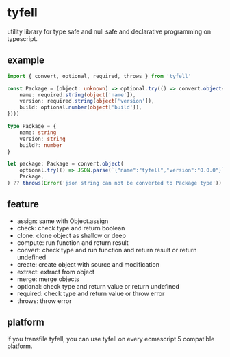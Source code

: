 # tyfell

utility library for type safe and null safe and declarative programming on typescript.

## example

```typescript
import { convert, optional, required, throws } from 'tyfell'

const Package = (object: unknown) => optional.try(() => convert.object<Package>(object, object => ({
    name: required.string(object['name']),
    version: required.string(object['version']),
    build: optional.number(object['build']),
})))

type Package = {
    name: string
    version: string
    build?: number
}

let package: Package = convert.object(
    optional.try(() => JSON.parse(`{"name":"tyfell","version":"0.0.0"}`)),
    Package,
) ?? throws(Error('json string can not be converted to Package type'))
```

## feature

- assign: same with Object.assign
- check: check type and return boolean
- clone: clone object as shallow or deep
- compute: run function and return result
- convert: check type and run function and return result or return undefined
- create: create object with source and modification
- extract: extract from object
- merge: merge objects
- optional: check type and return value or return undefined
- required: check type and return value or throw error
- throws: throw error

## platform

if you transfile tyfell, you can use tyfell on every ecmascript 5 compatible platform.